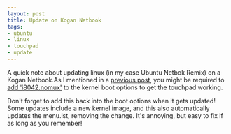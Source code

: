 ```yaml
---
layout: post
title: Update on Kogan Netbook
tags:
- ubuntu
- linux
- touchpad
- update
---
```

<p>A quick note about updating linux (in my case Ubuntu Netbok Remix) on a Kogan Netbook.As I mentioned in a <a href="http://anotherbyte.net/blog/kogan-agora-pronetbook-hands-on-review">previous post</a>, you might be required to <a href="http://agoranetbook.kayno.net/2009/04/25/oh-my-touchpad-doesnt-work/ ">add &#39;i8042.nomux&#39;</a> to the kernel boot options to get the touchpad working.</p><p>Don&#39;t forget to add this back into the boot options when it gets updated! Some updates include a new kernel image, and this also automatically updates the menu.lst, removing the change. It&#39;s annoying, but easy to fix if as long as you remember! </p><p>&nbsp;</p><p>&nbsp;</p><p>&nbsp;</p>
